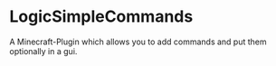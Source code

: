 # LogicSimpleCommands

A Minecraft-Plugin which allows you to add commands and put them optionally in a gui.
